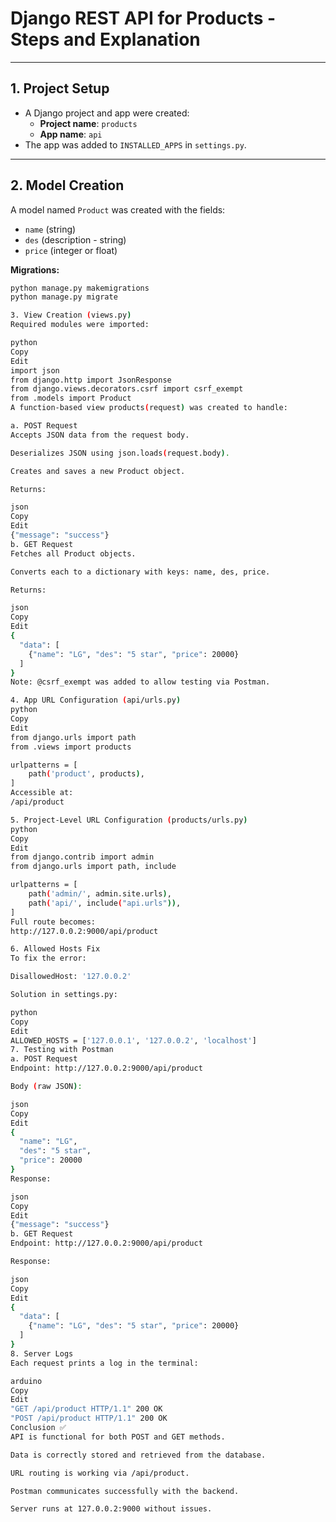 # Django REST API for Products - Steps and Explanation

---

## 1. Project Setup

- A Django project and app were created:
  - **Project name**: `products`
  - **App name**: `api`
- The app was added to `INSTALLED_APPS` in `settings.py`.

---

## 2. Model Creation

A model named `Product` was created with the fields:
- `name` (string)
- `des` (description - string)
- `price` (integer or float)

**Migrations:**
```bash
python manage.py makemigrations
python manage.py migrate

3. View Creation (views.py)
Required modules were imported:

python
Copy
Edit
import json
from django.http import JsonResponse
from django.views.decorators.csrf import csrf_exempt
from .models import Product
A function-based view products(request) was created to handle:

a. POST Request
Accepts JSON data from the request body.

Deserializes JSON using json.loads(request.body).

Creates and saves a new Product object.

Returns:

json
Copy
Edit
{"message": "success"}
b. GET Request
Fetches all Product objects.

Converts each to a dictionary with keys: name, des, price.

Returns:

json
Copy
Edit
{
  "data": [
    {"name": "LG", "des": "5 star", "price": 20000}
  ]
}
Note: @csrf_exempt was added to allow testing via Postman.

4. App URL Configuration (api/urls.py)
python
Copy
Edit
from django.urls import path
from .views import products

urlpatterns = [
    path('product', products),
]
Accessible at:
/api/product

5. Project-Level URL Configuration (products/urls.py)
python
Copy
Edit
from django.contrib import admin
from django.urls import path, include

urlpatterns = [
    path('admin/', admin.site.urls),
    path('api/', include("api.urls")),
]
Full route becomes:
http://127.0.0.2:9000/api/product

6. Allowed Hosts Fix
To fix the error:

DisallowedHost: '127.0.0.2'

Solution in settings.py:

python
Copy
Edit
ALLOWED_HOSTS = ['127.0.0.1', '127.0.0.2', 'localhost']
7. Testing with Postman
a. POST Request
Endpoint: http://127.0.0.2:9000/api/product

Body (raw JSON):

json
Copy
Edit
{
  "name": "LG",
  "des": "5 star",
  "price": 20000
}
Response:

json
Copy
Edit
{"message": "success"}
b. GET Request
Endpoint: http://127.0.0.2:9000/api/product

Response:

json
Copy
Edit
{
  "data": [
    {"name": "LG", "des": "5 star", "price": 20000}
  ]
}
8. Server Logs
Each request prints a log in the terminal:

arduino
Copy
Edit
"GET /api/product HTTP/1.1" 200 OK
"POST /api/product HTTP/1.1" 200 OK
Conclusion ✅
API is functional for both POST and GET methods.

Data is correctly stored and retrieved from the database.

URL routing is working via /api/product.

Postman communicates successfully with the backend.

Server runs at 127.0.0.2:9000 without issues.

